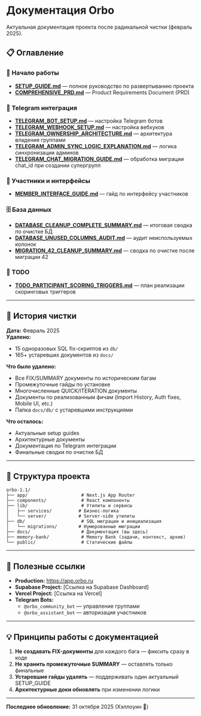 # Документация Orbo

Актуальная документация проекта после радикальной чистки (февраль 2025).

## 📋 Оглавление

### 🚀 Начало работы
- **[SETUP_GUIDE.md](./SETUP_GUIDE.md)** — полное руководство по развертыванию проекта
- **[COMPREHENSIVE_PRD.md](./COMPREHENSIVE_PRD.md)** — Product Requirements Document (PRD)

### 🤖 Telegram интеграция
- **[TELEGRAM_BOT_SETUP.md](./TELEGRAM_BOT_SETUP.md)** — настройка Telegram ботов
- **[TELEGRAM_WEBHOOK_SETUP.md](./TELEGRAM_WEBHOOK_SETUP.md)** — настройка вебхуков
- **[TELEGRAM_OWNERSHIP_ARCHITECTURE.md](./TELEGRAM_OWNERSHIP_ARCHITECTURE.md)** — архитектура владения группами
- **[TELEGRAM_ADMIN_SYNC_LOGIC_EXPLANATION.md](./TELEGRAM_ADMIN_SYNC_LOGIC_EXPLANATION.md)** — логика синхронизации админов
- **[TELEGRAM_CHAT_MIGRATION_GUIDE.md](./TELEGRAM_CHAT_MIGRATION_GUIDE.md)** — обработка миграции chat_id при создании супергрупп

### 👥 Участники и интерфейсы
- **[MEMBER_INTERFACE_GUIDE.md](./MEMBER_INTERFACE_GUIDE.md)** — гайд по интерфейсу участников

### 🗄️ База данных
- **[DATABASE_CLEANUP_COMPLETE_SUMMARY.md](./DATABASE_CLEANUP_COMPLETE_SUMMARY.md)** — итоговая сводка по очистке БД
- **[DATABASE_UNUSED_COLUMNS_AUDIT.md](./DATABASE_UNUSED_COLUMNS_AUDIT.md)** — аудит неиспользуемых колонок
- **[MIGRATION_42_CLEANUP_SUMMARY.md](./MIGRATION_42_CLEANUP_SUMMARY.md)** — сводка по очистке после миграции 42

### 📝 TODO
- **[TODO_PARTICIPANT_SCORING_TRIGGERS.md](./TODO_PARTICIPANT_SCORING_TRIGGERS.md)** — план реализации скоринговых триггеров

---

## 🧹 История чистки

**Дата:** Февраль 2025  
**Удалено:** 
- 15 одноразовых SQL fix-скриптов из `db/`
- 165+ устаревших документов из `docs/`

**Что было удалено:**
- Все FIX/SUMMARY документы по историческим багам
- Промежуточные гайды по установке
- Многочисленные QUICK/ITERATION документы
- Документы по реализованным фичам (Import History, Auth fixes, Mobile UI, etc.)
- Папка `docs/db/` с устаревшими инструкциями

**Что осталось:**
- Актуальные setup guides
- Архитектурные документы
- Документация по Telegram интеграции
- Финальные сводки по очистке БД

---

## 📂 Структура проекта

```
orbo-1.1/
├── app/                    # Next.js App Router
├── components/             # React компоненты
├── lib/                    # Утилиты и сервисы
│   ├── services/          # Бизнес-логика
│   └── server/            # Server-side утилиты
├── db/                     # SQL миграции и инициализация
│   └── migrations/        # Нумерованные миграции
├── docs/                   # Документация (вы здесь)
├── memory-bank/            # Memory Bank (задачи, контекст, архив)
└── public/                 # Статические файлы
```

---

## 🔗 Полезные ссылки

- **Production:** https://app.orbo.ru
- **Supabase Project:** [Ссылка на Supabase Dashboard]
- **Vercel Project:** [Ссылка на Vercel]
- **Telegram Bots:**
  - `@orbo_community_bot` — управление группами
  - `@orbo_assistant_bot` — авторизация участников

---

## 💡 Принципы работы с документацией

1. **Не создавать FIX-документы** для каждого бага — фиксить сразу в коде
2. **Не хранить промежуточные SUMMARY** — оставлять только финальные
3. **Устаревшие гайды удалять** — поддерживать один актуальный SETUP_GUIDE
4. **Архитектурные доки обновлять** при изменении логики

---

**Последнее обновление:** 31 октября 2025 (Хэллоуин 🎃)

